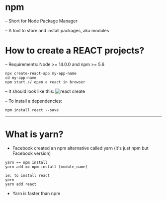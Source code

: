 # npm

– Short for Node Package Manager

– A tool to store and install packages, aka modules


# How to create a REACT projects?

– Requirements: Node >= 14.0.0 and npm >= 5.6

```
npx create-react-app my-app-name
cd my-app-name
npm start // open a react in browser

```

– It should look like this:
![react create](img/createreact.png)

– To install a dependencies: 

```
npm install react --save
```

---

# What is yarn?

- Facebook created an npm alternative called yarn (it's just npm but Facebook version)
```
yarn == npm install
yarn add == npm install [module_name]

ie: to install react
yarn
yarn add react
```
- Yarn is faster than npm 
